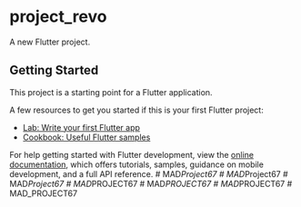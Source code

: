# project_revo

A new Flutter project.

## Getting Started

This project is a starting point for a Flutter application.

A few resources to get you started if this is your first Flutter project:

- [Lab: Write your first Flutter app](https://docs.flutter.dev/get-started/codelab)
- [Cookbook: Useful Flutter samples](https://docs.flutter.dev/cookbook)

For help getting started with Flutter development, view the
[online documentation](https://docs.flutter.dev/), which offers tutorials,
samples, guidance on mobile development, and a full API reference.
#   M A D _ P r o j e c t 6 7  
 #   M A D _ P r o j e c t 6 7  
 #   M A D _ P r o j e c t 6 7  
 #   M A D _ P R O J E C T 6 7  
 #   M A D _ P R O J E C T 6 7  
 #   M A D _ P R O J E C T 6 7  
 #   M A D _ P R O J E C T 6 7  
 